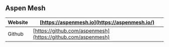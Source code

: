 


## Aspen Mesh

|  Website| [https://aspenmesh.io](https://aspenmesh.io/) |  
|--|--|
| Github | [https://github.com/aspenmesh](https://github.com/aspenmesh) |
<!--stackedit_data:
eyJoaXN0b3J5IjpbLTY1MTY5Njk5NV19
-->